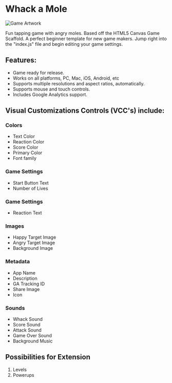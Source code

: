 # Whack a Mole
![Game Artwork](https://i.imgur.com/jcBe9Ef.png)

Fun tapping game with angry moles. Based off the HTML5 Canvas Game Scaffold.
A perfect beginner template for new game makers. Jump right into the "index.js" file and begin editing your game settings.

## Features: 
- Game ready for release.
- Works on all platforms, PC, Mac, iOS, Android, etc 
- Supports multiple resolutions and aspect ratios, automatically. 
- Supports mouse and touch controls. 
- Includes Google Analytics support. 
## Visual Customizations Controls (VCC's) include:
### Colors
  * Text Color
  * Reaction Color
  * Score Color
  * Primary Color
  * Font family
### Game Settings
  * Start Button Text
  * Number of Lives
### Game Settings
  * Reaction Text
### Images
  * Happy Target Image
  * Angry Target Image
  * Background Image
### Metadata
  * App Name
  * Description
  * GA Tracking ID
  * Share Image
  * Icon
### Sounds
  * Whack Sound
  * Score Sound
  * Attack Sound
  * Game Over Sound
  * Background Music
## Possibilities for Extension
1. Levels
2. Powerups
